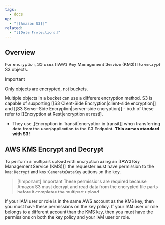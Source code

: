 ```yaml
---
tags:
  - docs
up:
  - "[[Amazon S3]]"
related:
  - "[[Data Protection]]"
---
```

## Overview

For encryption, S3 uses [[AWS Key Management Service (KMS)]] to encrypt S3 objects. 

>[!IMPORTANT]
>Only objects are encrypted, not buckets.

Multiple objects in a bucket can use a different encryption method. S3 is capable of supporting [[S3 Client-Side Encryption|client-side encryption]] and [[S3 Server-Side Encryption|server-side encryption]] - both of these refer to [[Encryption at Rest|encryption at rest]]. 

- They use [[Encryption in Transit|encryption in transit]] when transferring data from the user/application to the S3 Endpoint. **This comes standard with S3!**

## AWS KMS Encrypt and Decrypt

To perform a multipart upload with encryption using an [[AWS Key Management Service (KMS)]], the requester must have permission to the `kms:Decrypt` and `kms:GenerateDataKey` actions on the key. 

>[!Important] Important
>These permissions are required because Amazon S3 must decrypt and read data from the encrypted file parts before it completes the multipart upload.

If your IAM user or role is in the same AWS account as the KMS key, then you must have these permissions on the key policy. If your IAM user or role belongs to a different account than the KMS key, then you must have the permissions on both the key policy and your IAM user or role.